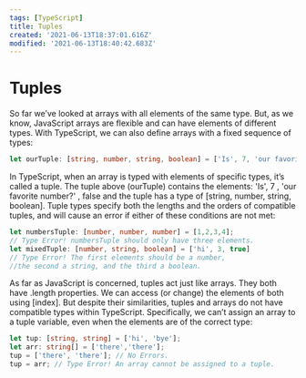 ```yaml
---
tags: [TypeScript]
title: Tuples
created: '2021-06-13T18:37:01.616Z'
modified: '2021-06-13T18:40:42.683Z'
---
```


# Tuples
<p>So far we’ve looked at arrays with all elements of the same type. But, as we know, JavaScript arrays are flexible and can have elements of different types. With TypeScript, we can also define arrays with a fixed sequence of types: </p>

```ts
let ourTuple: [string, number, string, boolean] = ['Is', 7, 'our favorite number?', false];
```
<p>In TypeScript, when an array is typed with elements of specific types, it’s called a tuple. The tuple above (ourTuple) contains the elements: 'Is', 7 , 'our favorite number?' , false and the tuple has a type of [string, number, string, boolean]. Tuple types specify both the lengths and the orders of compatible tuples, and will cause an error if either of these conditions are not met: </p>

```ts
let numbersTuple: [number, number, number] = [1,2,3,4]; 
// Type Error! numbersTuple should only have three elements.
let mixedTuple: [number, string, boolean] = ['hi', 3, true] 
// Type Error! The first elements should be a number,
//the second a string, and the third a boolean. 
```

<p>As far as JavaScript is concerned, tuples act just like arrays. They both have .length properties. We can access (or change) the elements of both using [index]. But despite their similarities, tuples and arrays do not have compatible types within TypeScript. Specifically, we can’t assign an array to a tuple variable, even when the elements are of the correct type: </p>

```ts
let tup: [string, string] = ['hi', 'bye'];
let arr: string[] = ['there','there'];
tup = ['there', 'there']; // No Errors.
tup = arr; // Type Error! An array cannot be assigned to a tuple.
```

